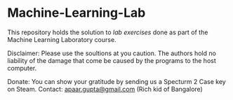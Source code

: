 # Machine-Learning-Lab
This repository holds the solution to *lab exercises* done as part of the Machine Learning Laboratory course.

Disclaimer:
Please use the soultions at you caution. The authors hold no liability of the damage that come be caused by the programs to the host computer.

Donate:
You can show your gratitude by sending us a Specturm 2 Case key on Steam.
Contact: apaar.gupta@gmail.com (Rich kid of Bangalore)

